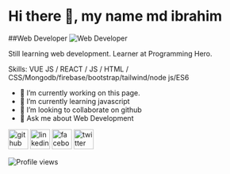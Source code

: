 # Hi there 👋, my name md ibrahim
##Web Developer
![Web Developer](https://media-exp1.licdn.com/dms/image/C5603AQFil5l0QcBJLA/profile-displayphoto-shrink_200_200/0/1643985498159?e=1660176000&v=beta&t=KmsDHXwj1xwXGnJT0biciV7fos1Pn9s3jkcE0ejbDHY)

Still learning web development. Learner at Programming Hero.

Skills: VUE JS / REACT / JS / HTML / CSS/Mongodb/firebase/bootstrap/tailwind/node js/ES6

- 🔭 I’m currently working on this page. 
- 🌱 I’m currently learning javascript 
- 👯 I’m looking to collaborate on github 
- 💬 Ask me about Web Development 


[<img src='https://cdn.jsdelivr.net/npm/simple-icons@3.0.1/icons/github.svg' alt='github' height='40'>](https://github.com/https://github.com/md-ibrahim-01)  [<img src='https://cdn.jsdelivr.net/npm/simple-icons@3.0.1/icons/linkedin.svg' alt='linkedin' height='40'>](https://www.linkedin.com/in/https://www.linkedin.com/in/mdibrahimcontact//)  [<img src='https://cdn.jsdelivr.net/npm/simple-icons@3.0.1/icons/facebook.svg' alt='facebook' height='40'>](https://www.facebook.com/https://www.facebook.com/md.ibrahim.contact/)  [<img src='https://cdn.jsdelivr.net/npm/simple-icons@3.0.1/icons/twitter.svg' alt='twitter' height='40'>](https://twitter.com/https://twitter.com/_md_ibrahim_m)  

![Profile views](https://gpvc.arturio.dev/https://github.com/md-ibrahim-01)  
